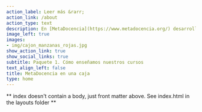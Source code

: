 ```yaml
---
action_label: Leer más &rarr;
action_link: /about
action_type: text
description: En [MetaDocencia](https://www.metadocencia.org/) desarrollamos colaborativamente recursos abiertos, reutilizables y accesibles para fomentar prácticas de enseñanza eficaces. Esta guía tiene como objetivo presentar el proceso que llevamos adelante para crear y desarrollar _MetaDocencia_. La guía está organizada en paquetes y este paquete uno de MetaDocencia en una caja se focaliza en el proceso __“Cómo enseñamos nuestros cursos”__. 
image_left: true
images:
- img/cajon_manzanas_rojas.jpg
show_action_link: true
show_social_links: true
subtitle: Paquete 1. Cómo enseñamos nuestros cursos
text_align_left: false
title: MetaDocencia en una caja
type: home
---
```


** index doesn't contain a body, just front matter above.
See index.html in the layouts folder **
